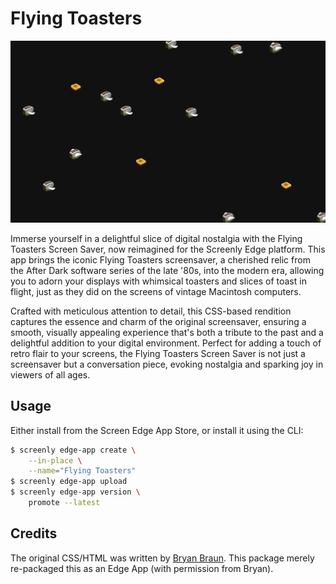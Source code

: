 # Flying Toasters

![](static/img/flyingToasters.jpg)

Immerse yourself in a delightful slice of digital nostalgia with the Flying Toasters Screen Saver, now reimagined for the Screenly Edge platform.
This app brings the iconic Flying Toasters screensaver, a cherished relic from the After Dark software series of the late '80s, into the modern era, allowing you to adorn your displays with whimsical toasters and slices of toast in flight, just as they did on the screens of vintage Macintosh computers.

Crafted with meticulous attention to detail, this CSS-based rendition captures the essence and charm of the original screensaver, ensuring a smooth, visually appealing experience that's both a tribute to the past and a delightful addition to your digital environment.
Perfect for adding a touch of retro flair to your screens, the Flying Toasters Screen Saver is not just a screensaver but a conversation piece, evoking nostalgia and sparking joy in viewers of all ages.

## Usage

Either install from the Screen Edge App Store, or install it using the CLI:

```bash
$ screenly edge-app create \
    --in-place \
    --name="Flying Toasters"
$ screenly edge-app upload
$ screenly edge-app version \
    promote --latest
```

## Credits

The original CSS/HTML was written by [Bryan Braun](https://github.com/bryanbraun/after-dark-css). This package merely re-packaged this as an Edge App (with permission from Bryan).
